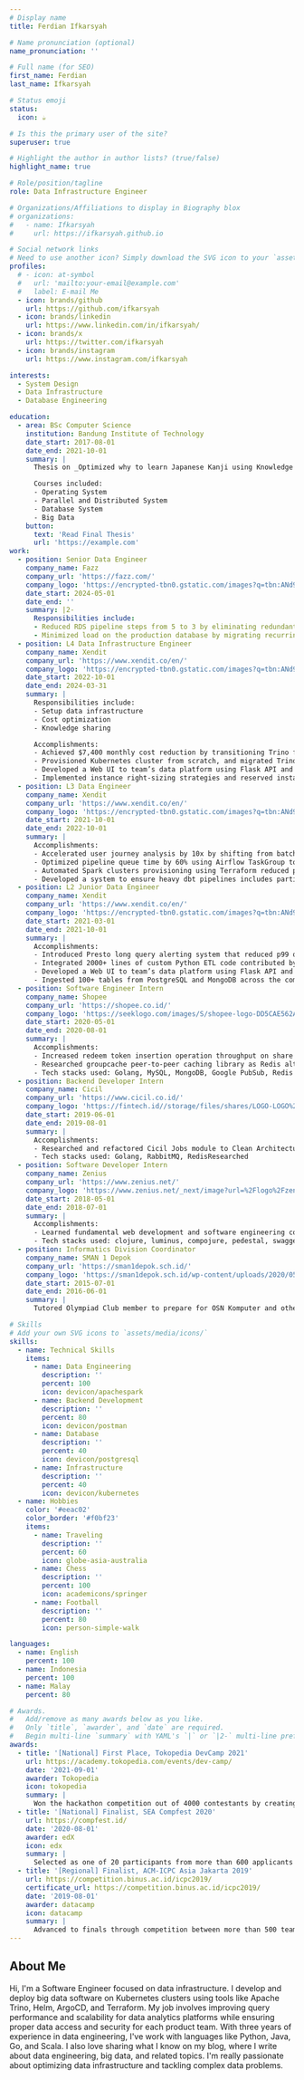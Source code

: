 ```yaml
---
# Display name
title: Ferdian Ifkarsyah

# Name pronunciation (optional)
name_pronunciation: ''

# Full name (for SEO)
first_name: Ferdian
last_name: Ifkarsyah

# Status emoji
status:
  icon: ☕️

# Is this the primary user of the site?
superuser: true

# Highlight the author in author lists? (true/false)
highlight_name: true

# Role/position/tagline
role: Data Infrastructure Engineer

# Organizations/Affiliations to display in Biography blox
# organizations:
#   - name: Ifkarsyah
#     url: https://ifkarsyah.github.io

# Social network links
# Need to use another icon? Simply download the SVG icon to your `assets/media/icons/` folder.
profiles:
  # - icon: at-symbol
  #   url: 'mailto:your-email@example.com'
  #   label: E-mail Me
  - icon: brands/github
    url: https://github.com/ifkarsyah
  - icon: brands/linkedin
    url: https://www.linkedin.com/in/ifkarsyah/
  - icon: brands/x
    url: https://twitter.com/ifkarsyah
  - icon: brands/instagram
    url: https://www.instagram.com/ifkarsyah

interests:
  - System Design
  - Data Infrastructure
  - Database Engineering

education:
  - area: BSc Computer Science
    institution: Bandung Institute of Technology
    date_start: 2017-08-01
    date_end: 2021-10-01
    summary: |
      Thesis on _Optimized why to learn Japanese Kanji using Knowledge Graph_. Supervised by [Prof Joe Smith](https://example.com). 

      Courses included:
      - Operating System
      - Parallel and Distributed System
      - Database System
      - Big Data
    button:
      text: 'Read Final Thesis'
      url: 'https://example.com'
work:
  - position: Senior Data Engineer
    company_name: Fazz
    company_url: 'https://fazz.com/'
    company_logo: 'https://encrypted-tbn0.gstatic.com/images?q=tbn:ANd9GcTckxZrcZeAqB1rHHE60WdukB5KAg0q_1hk0w&s'
    date_start: 2024-05-01
    date_end: ''
    summary: |2-
      Responsibilities include:
      - Reduced RDS pipeline steps from 5 to 3 by eliminating redundant copy steps and developed a Terraform module for automating GCP Storage Transfer creation.
      - Minimized load on the production database by migrating recurring ad-hoc analytics queries to BigQuery
  - position: L4 Data Infrastructure Engineer
    company_name: Xendit
    company_url: 'https://www.xendit.co/en/'
    company_logo: 'https://encrypted-tbn0.gstatic.com/images?q=tbn:ANd9GcTp1PjQagXJnoUqy0ZdzThs5XETP_ncL918pQ&s'
    date_start: 2022-10-01
    date_end: 2024-03-31
    summary: |
      Responsibilities include:
      - Setup data infrastructure
      - Cost optimization
      - Knowledge sharing

      Accomplishments: 
      - Achieved $7,400 monthly cost reduction by transitioning Trino from multizone to active-standby architecture.
      - Provisioned Kubernetes cluster from scratch, and migrated Trino from EMR, resulting in 80% cost reduction
      - Developed a Web UI to team’s data platform using Flask API and Retool, reducing manual ticket by 90%.
      - Implemented instance right-sizing strategies and reserved instances, resulting in a $2,300 monthly cost reduction
  - position: L3 Data Engineer
    company_name: Xendit
    company_url: 'https://www.xendit.co/en/'
    company_logo: 'https://encrypted-tbn0.gstatic.com/images?q=tbn:ANd9GcTp1PjQagXJnoUqy0ZdzThs5XETP_ncL918pQ&s'
    date_start: 2021-10-01
    date_end: 2022-10-01
    summary: |
      Accomplishments: 
      - Accelerated user journey analysis by 10x by shifting from batch event tracking to real-time using Kafka.
      - Optimized pipeline queue time by 60% using Airflow TaskGroup to group and manage heavy workload tasks.
      - Automated Spark clusters provisioning using Terraform reduced processing time from 2 days to 10 minutes.
      - Developed a system to ensure heavy dbt pipelines includes partitioning key, minimizing full table scans by 20%
  - position: L2 Junior Data Engineer
    company_name: Xendit
    company_url: 'https://www.xendit.co/en/'
    company_logo: 'https://encrypted-tbn0.gstatic.com/images?q=tbn:ANd9GcTp1PjQagXJnoUqy0ZdzThs5XETP_ncL918pQ&s'
    date_start: 2021-03-01
    date_end: 2021-10-01
    summary: |
      Accomplishments: 
      - Introduced Presto long query alerting system that reduced p99 query time from 2 minutes to 30 seconds.
      - Integrated 2000+ lines of custom Python ETL code contributed by multiple users into a centralized library.
      - Developed a Web UI to team’s data platform using Flask API and Retool, reducing manual ticket by 90%.
      - Ingested 100+ tables from PostgreSQL and MongoDB across the companies into data lakehouse.
  - position: Software Engineer Intern
    company_name: Shopee
    company_url: 'https://shopee.co.id/'
    company_logo: 'https://seeklogo.com/images/S/shopee-logo-DD5CAE562A-seeklogo.com.png'
    date_start: 2020-05-01
    date_end: 2020-08-01
    summary: |
      Accomplishments:
      - Increased redeem token insertion operation throughput on share and win service by using bulk-insertion.
      - Researched groupcache peer-to-peer caching library as Redis alternative to be used for internal services.
      - Tech stacks used: Golang, MySQL, MongoDB, Google PubSub, Redis
  - position: Backend Developer Intern
    company_name: Cicil
    company_url: 'https://www.cicil.co.id/'
    company_logo: 'https://fintech.id//storage/files/shares/LOGO-LOGO%20MEMBER%20FINTECH/CICIL.png'
    date_start: 2019-06-01
    date_end: 2019-08-01
    summary: |
      Accomplishments:
      - Researched and refactored Cicil Jobs module to Clean Architecture.
      - Tech stacks used: Golang, RabbitMQ, RedisResearched
  - position: Software Developer Intern
    company_name: Zenius
    company_url: 'https://www.zenius.net/'
    company_logo: 'https://www.zenius.net/_next/image?url=%2Flogo%2FzeniusIconWithOutline.png&w=750&q=75'
    date_start: 2018-05-01
    date_end: 2018-07-01
    summary: |
      Accomplishments:
      - Learned fundamental web development and software engineering concepts using Clojure.
      - Tech stacks used: clojure, luminus, compojure, pedestal, swagger.
  - position: Informatics Division Coordinator
    company_name: SMAN 1 Depok
    company_url: 'https://sman1depok.sch.id/'
    company_logo: 'https://sman1depok.sch.id/wp-content/uploads/2020/05/LOGO-SMANSA.png'
    date_start: 2015-07-01
    date_end: 2016-06-01
    summary: |
      Tutored Olympiad Club member to prepare for OSN Komputer and other programming competition.

# Skills
# Add your own SVG icons to `assets/media/icons/`
skills:
  - name: Technical Skills
    items:
      - name: Data Engineering
        description: ''
        percent: 100
        icon: devicon/apachespark
      - name: Backend Development
        description: ''
        percent: 80
        icon: devicon/postman
      - name: Database
        description: ''
        percent: 40
        icon: devicon/postgresql
      - name: Infrastructure
        description: ''
        percent: 40
        icon: devicon/kubernetes
  - name: Hobbies
    color: '#eeac02'
    color_border: '#f0bf23'
    items:
      - name: Traveling
        description: ''
        percent: 60
        icon: globe-asia-australia
      - name: Chess
        description: ''
        percent: 100
        icon: academicons/springer
      - name: Football
        description: ''
        percent: 80
        icon: person-simple-walk

languages:
  - name: English
    percent: 100
  - name: Indonesia
    percent: 100
  - name: Malay
    percent: 80

# Awards.
#   Add/remove as many awards below as you like.
#   Only `title`, `awarder`, and `date` are required.
#   Begin multi-line `summary` with YAML's `|` or `|2-` multi-line prefix and indent 2 spaces below.
awards:
  - title: '[National] First Place, Tokopedia DevCamp 2021'
    url: https://academy.tokopedia.com/events/dev-camp/
    date: '2021-09-01'
    awarder: Tokopedia
    icon: tokopedia
    summary: |
      Won the hackathon competition out of 4000 contestants by creating Pasin, a web service to recommend the best clothing sizes for marketplace customers.
  - title: '[National] Finalist, SEA Compfest 2020'
    url: https://compfest.id/
    date: '2020-08-01'
    awarder: edX
    icon: edx
    summary: |
      Selected as one of 20 participants from more than 600 applicants to study agile software engineering, docker, microservices, docker, and DevOps. 
  - title: '[Regional] Finalist, ACM-ICPC Asia Jakarta 2019'
    url: https://competition.binus.ac.id/icpc2019/
    certificate_url: https://competition.binus.ac.id/icpc2019/
    date: '2019-08-01'
    awarder: datacamp
    icon: datacamp
    summary: |
      Advanced to finals through competition between more than 500 teams. Codes with C++ for competitive programming.
---
```


## About Me

Hi, I'm a Software Engineer focused on data infrastructure. I develop and deploy big data software on Kubernetes clusters using tools like Apache Trino, Helm, ArgoCD, and Terraform. My job involves improving query performance and scalability for data analytics platforms while ensuring proper data access and security for each product team. With three years of experience in data engineering, I've work with languages like Python, Java, Go, and Scala. I also love sharing what I know on my blog, where I write about data engineering, big data, and related topics. I'm really passionate about optimizing data infrastructure and tackling complex data problems.
